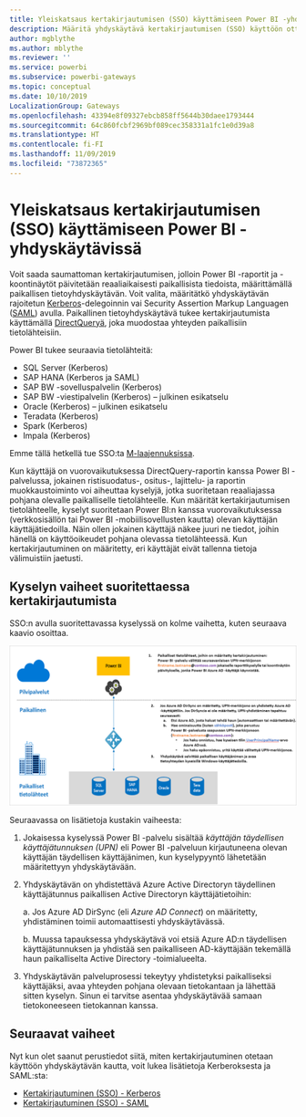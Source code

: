 ```yaml
---
title: Yleiskatsaus kertakirjautumisen (SSO) käyttämiseen Power BI -yhdyskäytävissä
description: Määritä yhdyskäytävä kertakirjautumisen (SSO) käyttöön ottamiseksi Power BI:stä paikallisiin tietolähteisiin.
author: mgblythe
ms.author: mblythe
ms.reviewer: ''
ms.service: powerbi
ms.subservice: powerbi-gateways
ms.topic: conceptual
ms.date: 10/10/2019
LocalizationGroup: Gateways
ms.openlocfilehash: 43394e8f09327ebcb858ff5644b30daee1793444
ms.sourcegitcommit: 64c860fcbf2969bf089cec358331a1fc1e0d39a8
ms.translationtype: HT
ms.contentlocale: fi-FI
ms.lasthandoff: 11/09/2019
ms.locfileid: "73872365"
---
```

# <a name="overview-of-single-sign-on-sso-for-gateways-in-power-bi"></a>Yleiskatsaus kertakirjautumisen (SSO) käyttämiseen Power BI -yhdyskäytävissä

Voit saada saumattoman kertakirjautumisen, jolloin Power BI -raportit ja -koontinäytöt päivitetään reaaliaikaisesti paikallisista tiedoista, määrittämällä paikallisen tietoyhdyskäytävän. Voit valita, määritätkö yhdyskäytävän rajoitetun [Kerberos](service-gateway-sso-kerberos.md)-delegoinnin vai Security Assertion Markup Languagen ([SAML](service-gateway-sso-saml.md)) avulla. Paikallinen tietoyhdyskäytävä tukee kertakirjautumista käyttämällä [DirectQueryä](desktop-directquery-about.md), joka muodostaa yhteyden paikallisiin tietolähteisiin.

Power BI tukee seuraavia tietolähteitä:

* SQL Server (Kerberos)
* SAP HANA (Kerberos ja SAML)
* SAP BW -sovelluspalvelin (Kerberos)
* SAP BW -viestipalvelin (Kerberos) – julkinen esikatselu
* Oracle (Kerberos) – julkinen esikatselu
* Teradata (Kerberos)
* Spark (Kerberos)
* Impala (Kerberos)

Emme tällä hetkellä tue SSO:ta [M-laajennuksissa](https://github.com/microsoft/DataConnectors/blob/master/docs/m-extensions.md).

Kun käyttäjä on vuorovaikutuksessa DirectQuery-raportin kanssa Power BI -palvelussa, jokainen ristisuodatus-, ositus-, lajittelu- ja raportin muokkaustoiminto voi aiheuttaa kyselyjä, jotka suoritetaan reaaliajassa pohjana olevalle paikalliselle tietolähteelle. Kun määrität kertakirjautumisen tietolähteelle, kyselyt suoritetaan Power BI:n kanssa vuorovaikutuksessa (verkkosisällön tai Power BI -mobiilisovellusten kautta) olevan käyttäjän käyttäjätiedoilla. Näin ollen jokainen käyttäjä näkee juuri ne tiedot, joihin hänellä on käyttöoikeudet pohjana olevassa tietolähteessä. Kun kertakirjautuminen on määritetty, eri käyttäjät eivät tallenna tietoja välimuistiin jaetusti.

## <a name="query-steps-when-running-sso"></a>Kyselyn vaiheet suoritettaessa kertakirjautumista

SSO:n avulla suoritettavassa kyselyssä on kolme vaihetta, kuten seuraava kaavio osoittaa.

![Kertakirjautumiskyselyn vaiheet](media/service-gateway-sso-overview/sso-query-steps.png)

Seuraavassa on lisätietoja kustakin vaiheesta:

1. Jokaisessa kyselyssä Power BI -palvelu sisältää *käyttäjän täydellisen käyttäjätunnuksen (UPN)* eli Power BI -palveluun kirjautuneena olevan käyttäjän täydellisen käyttäjänimen, kun kyselypyyntö lähetetään määritettyyn yhdyskäytävään.

2. Yhdyskäytävän on yhdistettävä Azure Active Directoryn täydellinen käyttäjätunnus paikallisen Active Directoryn käyttäjätietoihin:

   a. Jos Azure AD DirSync (eli *Azure AD Connect*) on määritetty, yhdistäminen toimii automaattisesti yhdyskäytävässä.

   b.  Muussa tapauksessa yhdyskäytävä voi etsiä Azure AD:n täydellisen käyttäjätunnuksen ja yhdistää sen paikalliseen AD-käyttäjään tekemällä haun paikalliselta Active Directory -toimialueelta.

3. Yhdyskäytävän palveluprosessi tekeytyy yhdistetyksi paikalliseksi käyttäjäksi, avaa yhteyden pohjana olevaan tietokantaan ja lähettää sitten kyselyn. Sinun ei tarvitse asentaa yhdyskäytävää samaan tietokoneeseen tietokannan kanssa.

## <a name="next-steps"></a>Seuraavat vaiheet

Nyt kun olet saanut perustiedot siitä, miten kertakirjautuminen otetaan käyttöön yhdyskäytävän kautta, voit lukea lisätietoja Kerberoksesta ja SAML:sta:

* [Kertakirjautuminen (SSO) - Kerberos](service-gateway-sso-kerberos.md)
* [Kertakirjautuminen (SSO) - SAML](service-gateway-sso-saml.md)
